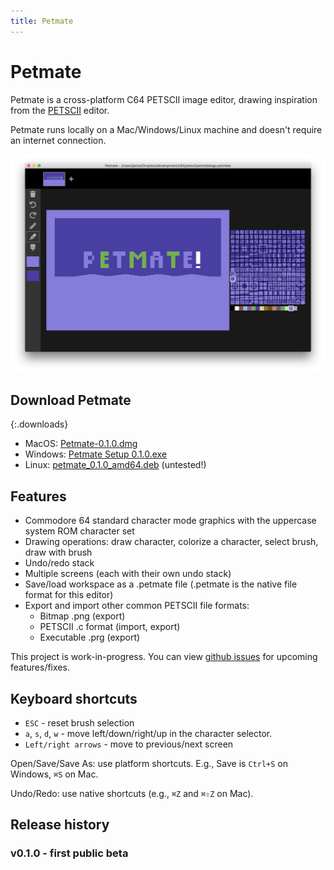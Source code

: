 ```yaml
---
title: Petmate
---
```


# Petmate

Petmate is a cross-platform C64 PETSCII image editor, drawing inspiration from the [PETSCII](http://www.kameli.net/marq/?page_id=2717) editor.

Petmate runs locally on a Mac/Windows/Linux machine and doesn't require an internet connection.

![Screenshot](img/screenshot1.png)

## Download Petmate
{:.downloads}
* MacOS: <a href='http://nurpax.com/petmate/releases/mac/Petmate-0.1.0.dmg'>Petmate-0.1.0.dmg</a>
* Windows: <a href='http://nurpax.com/petmate/releases/win/Petmate%20Setup%200.1.0.exe'>Petmate Setup 0.1.0.exe</a>
* Linux: <a href='http://nurpax.com/petmate/releases/linux/petmate_0.1.0_amd64.deb'>petmate_0.1.0_amd64.deb</a> (untested!)

## Features

- Commodore 64 standard character mode graphics with the uppercase system ROM character set
- Drawing operations: draw character, colorize a character, select brush, draw with brush
- Undo/redo stack
- Multiple screens (each with their own undo stack)
- Save/load workspace as a .petmate file (.petmate is the native file format for this editor)
- Export and import other common PETSCII file formats:
  - Bitmap .png (export)
  - PETSCII .c format (import, export)
  - Executable .prg (export)

This project is work-in-progress.  You can view [github issues](https://github.com/nurpax/petmate/issues) for upcoming features/fixes.

## Keyboard shortcuts

- `ESC` - reset brush selection
- `a`, `s`, `d`, `w` - move left/down/right/up in the character selector.
- `Left/right arrows` - move to previous/next screen

Open/Save/Save As: use platform shortcuts.  E.g., Save is `Ctrl+S` on Windows, `⌘S` on Mac.

Undo/Redo: use native shortcuts (e.g., `⌘Z` and `⌘⇧Z` on Mac).

## Release history

### v0.1.0 - first public beta

